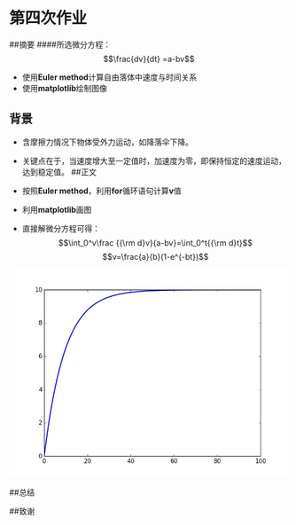 # 第四次作业

##摘要
####所选微分方程：
$$\frac{dv}{dt} =a-bv$$

* 使用**Euler method**计算自由落体中速度与时间关系
* 使用**matplotlib**绘制图像 

 

## 背景
* 含摩擦力情况下物体受外力运动，如降落伞下降。
* 关键点在于，当速度增大至一定值时，加速度为零，即保持恒定的速度运动，达到稳定值。
##正文
* 按照**Euler method**，利用**for**循环语句计算**v**值

* 利用**matplotlib**画图

* 直接解微分方程可得：
   $$\int_0^v\frac {{\rm d}v}{a-bv}=\int_0^t{{\rm d}t}$$
   $$v=\frac{a}{b}(1-e^{-bt})$$
  
![friction](https://github.com/yyfwhu/computationalphysics_N2013301020096/blob/master/figure_1.jpg)
  
##总结

##致谢
